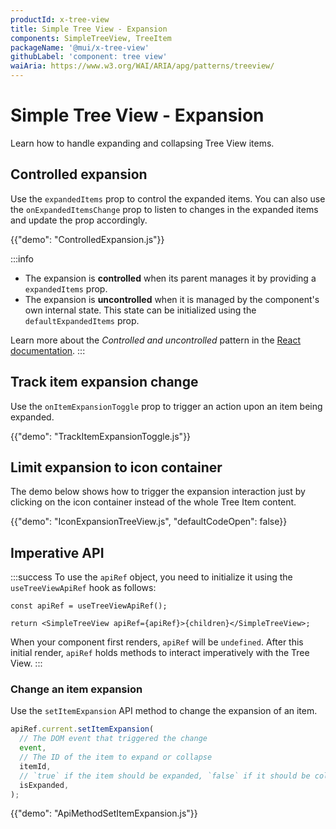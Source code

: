 ```yaml
---
productId: x-tree-view
title: Simple Tree View - Expansion
components: SimpleTreeView, TreeItem
packageName: '@mui/x-tree-view'
githubLabel: 'component: tree view'
waiAria: https://www.w3.org/WAI/ARIA/apg/patterns/treeview/
---
```


# Simple Tree View - Expansion

<p class="description">Learn how to handle expanding and collapsing Tree View items.</p>

## Controlled expansion

Use the `expandedItems` prop to control the expanded items.
You can also use the `onExpandedItemsChange` prop to listen to changes in the expanded items and update the prop accordingly.

{{"demo": "ControlledExpansion.js"}}

:::info

- The expansion is **controlled** when its parent manages it by providing a `expandedItems` prop.
- The expansion is **uncontrolled** when it is managed by the component's own internal state. This state can be initialized using the `defaultExpandedItems` prop.

Learn more about the _Controlled and uncontrolled_ pattern in the [React documentation](https://react.dev/learn/sharing-state-between-components#controlled-and-uncontrolled-components).
:::

## Track item expansion change

Use the `onItemExpansionToggle` prop to trigger an action upon an item being expanded.

{{"demo": "TrackItemExpansionToggle.js"}}

## Limit expansion to icon container

The demo below shows how to trigger the expansion interaction just by clicking on the icon container instead of the whole Tree Item content.

{{"demo": "IconExpansionTreeView.js", "defaultCodeOpen": false}}

## Imperative API

:::success
To use the `apiRef` object, you need to initialize it using the `useTreeViewApiRef` hook as follows:

```tsx
const apiRef = useTreeViewApiRef();

return <SimpleTreeView apiRef={apiRef}>{children}</SimpleTreeView>;
```

When your component first renders, `apiRef` will be `undefined`.
After this initial render, `apiRef` holds methods to interact imperatively with the Tree View.
:::

### Change an item expansion

Use the `setItemExpansion` API method to change the expansion of an item.

```ts
apiRef.current.setItemExpansion(
  // The DOM event that triggered the change
  event,
  // The ID of the item to expand or collapse
  itemId,
  // `true` if the item should be expanded, `false` if it should be collapsed
  isExpanded,
);
```

{{"demo": "ApiMethodSetItemExpansion.js"}}
